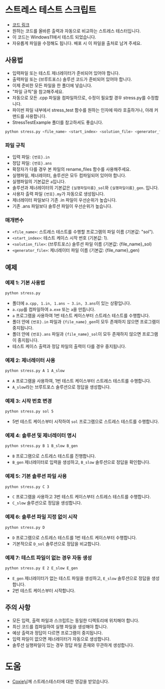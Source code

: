 # 스트레스 테스트 스크립트
- [코드 링크](https://github.com/Pentagon03/Algorithms/blob/master/Etc/_StressTest/stress.py)
- 원하는 코드를 올바른 출력과 자동으로 비교하는 스트레스 테스터입니다.
- 이 코드는 Windows11에서 테스트 되었습니다.
- 자유롭게 파일을 수정해도 됩니다. 배포 시 이 파일을 출처로 남겨 주세요.

## 사용법
- 입력파일 또는 테스트 제너레이터가 준비되어 있어야 합니다.
- 출력파일 또는 (브루트포스) 솔루션 코드가 준비되어 있어야 합니다.
- 이제 준비한 모든 파일을 한 폴더에 넣습니다.
- "파일 규칙"을 참고해주세요.
- 자동으로 모든 .cpp 파일을 컴파일하므로, 수정이 필요할 경우 stress.py를 수정합니다.
- 파이썬 파일 내부에서 stress_test 함수를 원하는 인자에 따라 호출하거나, 아래 커맨드를 사용합니다.
- StressTestExample 폴더를 참고하셔도 좋습니다.
```bash
python stress.py <file_name> <start_index> <solution_file> <generator_file> 
```

### 파일 규칙
- 입력 파일: `{번호}.in`
- 정답 파일: `{번호}.ans`
- 확장자가 다를 경우 본 파일의 rename_files 함수를 사용해주세요.
- 실행파일, 제너레이터, 솔루션은 모두 컴파일되어 있어야 합니다.
- 실행파일의 기본값은 `a`입니다.
- 솔루션과 제너레이터의 기본값은 `{실행파일이름}_sol`와 `{실행파일이름}_gen`. 입니다.
- 사용자 출력 파일 `{번호}.my`가 자동으로 생성됩니다.
- 제너레이터 파일보다 기존 .in 파일이 우선순위가 높습니다.
- 기존 .ans 파일보다 솔루션 파일이 우선순위가 높습니다.

### 매개변수
- `<file_name>`: 스트레스 테스트를 수행할 프로그램의 파일 이름 (기본값: "sol").
- `<start_index>`: 테스트 케이스 시작 번호 (기본값: 1).
- `<solution_file>`: (브루트포스) 솔루션 파일 이름 (기본값: {file_name}_sol)
- `<generator_file>`: 제너레이터 파일 이름 (기본값: {file_name}_gen)

## 예제

### 예제 1: 기본 사용법
```bash
python stress.py
```
- 폴더에 `a.cpp, 1.in, 1.ans ~ 3.in, 3.ans`이 있는 상황입니다.
- `a.cpp`를 컴파일하여 `a.exe` 또는 `a`을 만듭니다.
- `a` 프로그램을 사용하여 1번 테스트 케이스부터 스트레스 테스트를 수행합니다.
- 폴더 안에 `{번호}.in` 파일과 `{file_name}_gen`이 모두 존재하지 않으면 프로그램이 중지됩니다.
- 폴더 안에 `{번호}.ans` 파일과 `{file_name}_sol`이 모두 존재하지 않으면 프로그램이 중지됩니다.
- 테스트 케이스 출력과 정답 파일의 출력이 다를 경우 중지됩니다.

### 예제 2: 제너레이터 사용
```bash
python stress.py A 1 A_slow
```
- `A` 프로그램을 사용하여, 1번 테스트 케이스부터 스트레스 테스트를 수행합니다.
- `A_slow`라는 브루트포스 솔루션으로 정답을 생성합니다.

### 예제 3: 시작 번호 변경
```bash
python stress.py sol 5
```
- 5번 테스트 케이스부터 시작하여 `sol` 프로그램으로 스트레스 테스트를 수행합니다.

### 예제 4: 솔루션 및 제너레이터 명시
```bash
python stress.py B 1 B_slow B_gen
```
- `B` 프로그램으로 스트레스 테스트를 진행합니다.
- `B_gen` 제너레이터로 입력을 생성하고, `B_slow` 솔루션으로 정답을 확인합니다.

### 예제 5: 기본 솔루션 파일 사용
```bash
python stress.py C 3
```
- `C` 프로그램을 사용하고 3번 테스트 케이스부터 스트레스 테스트를 수행합니다.
- `C_slow` 솔루션으로 정답을 생성합니다.

### 예제 6: 솔루션 파일 지정 없이 시작
```bash
python stress.py D
```
- `D` 프로그램으로 스트레스 테스트를 1번 테스트 케이스부터 수행합니다.
- 기본적으로 `D_sol` 솔루션으로 정답을 비교합니다.

### 예제 7: 테스트 파일이 없는 경우 자동 생성
```bash
python stress.py E 2 E_slow E_gen
```
- `E_gen` 제너레이터가 없는 테스트 파일을 생성하고, `E_slow` 솔루션으로 정답을 생성합니다.
- 2번 테스트 케이스부터 시작합니다.

## 주의 사항
- 모든 입력, 출력 파일과 스크립트는 동일한 디렉토리에 위치해야 합니다.
- 최신 코드를 컴파일하여 실행 파일을 생성해야 합니다.
- 예상 출력과 정답이 다르면 프로그램이 중지됩니다.
- 입력 파일이 없으면 제너레이터가 자동으로 생성합니다.
- 솔루션 실행파일이 있는 경우 정답 파일 존재와 무관하게 생성합니다.

# 도움
- [Coxie](https://blog.naver.com/fkddl1436)님께 스트레스테스터에 대한 영감을 받았습니다.